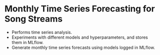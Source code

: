 # Monthly Time Series Forecasting for Song Streams

- Performs time series analysis.
- Experiments with different models and hyperparameters, and stores them in MLflow.
- Generate monthly time series forecasts using models logged in MLflow.
